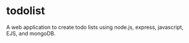 # todolist
A web application to create todo lists using node.js, express, javascript, EJS, and mongoDB.
